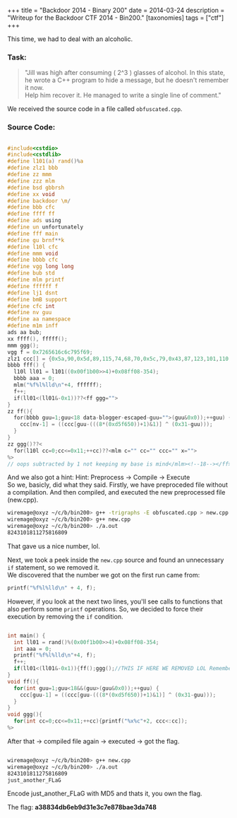 +++
title = "Backdoor 2014 - Binary 200"
date = 2014-03-24
description = "Writeup for the Backdoor CTF 2014 - Bin200."
[taxonomies]
tags = ["ctf"]
+++



This time, we had to deal with an alcoholic.

### Task:
> "Jill was high after consuming \( 2^3 \) glasses of alcohol. In this state, he wrote a C++ program to hide a message, but he doesn't remember it now.  
> Help him recover it. He managed to write a single line of comment."

We received the source code in a file called `obfuscated.cpp`.

### Source Code:

```c

#include<cstdio>
#include<cstdlib>
#define l101(a) rand()%a
#define zlz1 bbb
#define zz mmm
#define zzz mlm
#define bsd gbbrsh
#define xx void
#define backdoor \m/
#define bbb cfc
#define ffff ff
#define ads using
#define un unfortunately
#define fff main
#define gu brnf**k
#define l10l cfc
#define mmm void
#define bbbb cfc
#define vgg long long
#define bub std
#define mlm printf
#define ffffff f
#define lj1 dsnt
#define bmB support
#define cfc int
#define nv guu
#define aa namespace
#define m1m inff
ads aa bub;
xx ffff(), fffff();
mmm ggg();
vgg f = 0x7265616c6c795f69;
zlz1 ccc[] = {0x5a,90,0x5d,89,115,74,68,70,0x5c,79,0x43,87,123,101,110,0x40,0x67};
bbbb fff() {
  l10l ll01 = l101((0x00f1b00>>4)+0x08ff08-354);
  bbbb aaa = 0;
  mlm("%f%l%lld\n"+4, ffffff);
  f++;
  if(ll01<(ll01&-0x1))??<ff ggg="">
}
zz ff(){
  for(bbbb guu=1;guu<18 data-blogger-escaped-guu="">(guu&0x0));++guu) {
    ccc[nv-1] = ((ccc[guu-(((8*(0xd5f650))+1)&1)] ^ (0x31-guu)));
  }
}
zz ggg()??<
  for(l10l cc=0;cc<=0x11;++cc)??<mlm c="" cc="" ccc="" x="">
%>
// oops subtracted by 1 not keeping my base is mind</mlm><!--18--></ff></cstdlib></cstdio>
```		
And we also got a hint: Hint: Preprocess -> Compile -> Execute   
So we, basicly, did what they said. Firstly, we have preproceded file without a compilation. And then compiled, and executed the new preprocessed file (new.cpp).   
	
``` bash
wiremage@oxyz ~/c/b/bin200> g++ -trigraphs -E obfuscated.cpp > new.cpp
wiremage@oxyz ~/c/b/bin200> g++ new.cpp 
wiremage@oxyz ~/c/b/bin200> ./a.out 
8243101811275816809
```

That gave us a nice number, lol.  

Next, we took a peek inside the `new.cpp` source and found an unnecessary `if` statement, so we removed it.  
We discovered that the number we got on the first run came from:  
```cpp
printf("%f%l%lld\n" + 4, f);
```

However, if you look at the next two lines, you'll see calls to functions that also perform some `printf` operations.
So, we decided to force their execution by removing the `if` condition.

``` c

int main() {
  int ll01 = rand()%(0x00f1b00>>4)+0x08ff08-354;
  int aaa = 0;
  printf("%f%l%lld\n"+4, f);
  f++;
  if(ll01<(ll01&-0x1)){ff();ggg();//THIS IF HERE WE REMOVED LOL Remember remove only if part, so ff();ggg(); got executed!
}
void ff(){
  for(int guu=1;guu<18&&(guu>(guu&0x0));++guu) {
    ccc[guu-1] = ((ccc[guu-(((8*(0xd5f650))+1)&1)] ^ (0x31-guu)));
  }
}
void ggg(){
  for(int cc=0;cc<=0x11;++cc){printf("%x%c"+2, ccc<:cc]);
%>
```

After that -> compiled file again -> executed -> got the flag.   

``` bash

wiremage@oxyz ~/c/b/bin200> g++ new.cpp 
wiremage@oxyz ~/c/b/bin200> ./a.out 
8243101811275816809
just_another_FLaG
```
Encode just_another_FLaG with MD5 and thats it, you own the flag.  
  
The flag: **a38834db6eb9d31e3c7e878bae3da748**
